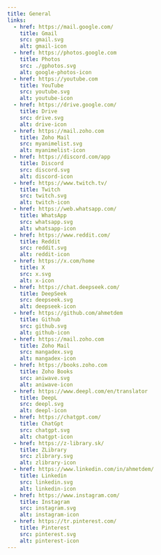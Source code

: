 ```yaml
---
title: General
links:
  - href: https://mail.google.com/
    title: Gmail
    src: gmail.svg
    alt: gmail-icon
  - href: https://photos.google.com
    title: Photos
    src: ./gphotos.svg
    alt: google-photos-icon
  - href: https://youtube.com
    title: YouTube
    src: youtube.svg
    alt: youtube-icon
  - href: https://drive.google.com/
    title: Drive
    src: drive.svg
    alt: drive-icon
  - href: https://mail.zoho.com
    title: Zoho Mail
    src: myanimelist.svg
    alt: myanimelist-icon
  - href: https://discord.com/app
    title: Discord
    src: discord.svg
    alt: discord-icon
  - href: https://www.twitch.tv/
    title: Twitch
    src: twitch.svg
    alt: twitch-icon
  - href: https://web.whatsapp.com/
    title: WhatsApp
    src: whatsapp.svg
    alt: whatsapp-icon
  - href: https://www.reddit.com/
    title: Reddit
    src: reddit.svg
    alt: reddit-icon
  - href: https://x.com/home
    title: X
    src: x.svg
    alt: x-icon
  - href: https://chat.deepseek.com/
    title: DeepSeek
    src: deepseek.svg
    alt: deepseek-icon
  - href: https://github.com/ahmetdem
    title: Github
    src: github.svg
    alt: github-icon
  - href: https://mail.zoho.com
    title: Zoho Mail
    src: mangadex.svg
    alt: mangadex-icon
  - href: https://books.zoho.com
    title: Zoho Books
    src: aniwave.svg
    alt: aniwave-icon
  - href: https://www.deepl.com/en/translator
    title: DeepL
    src: deepl.svg
    alt: deepl-icon
  - href: https://chatgpt.com/
    title: ChatGpt
    src: chatgpt.svg
    alt: chatgpt-icon
  - href: https://z-library.sk/
    title: ZLibrary
    src: zlibrary.svg
    alt: zlibrary-icon
  - href: https://www.linkedin.com/in/ahmetdem/
    title: Linkedin
    src: linkedin.svg
    alt: linkedin-icon
  - href: https://www.instagram.com/
    title: Instagram
    src: instagram.svg
    alt: instagram-icon
  - href: https://tr.pinterest.com/
    title: Pinterest
    src: pinterest.svg
    alt: pinterest-icon
---
```

